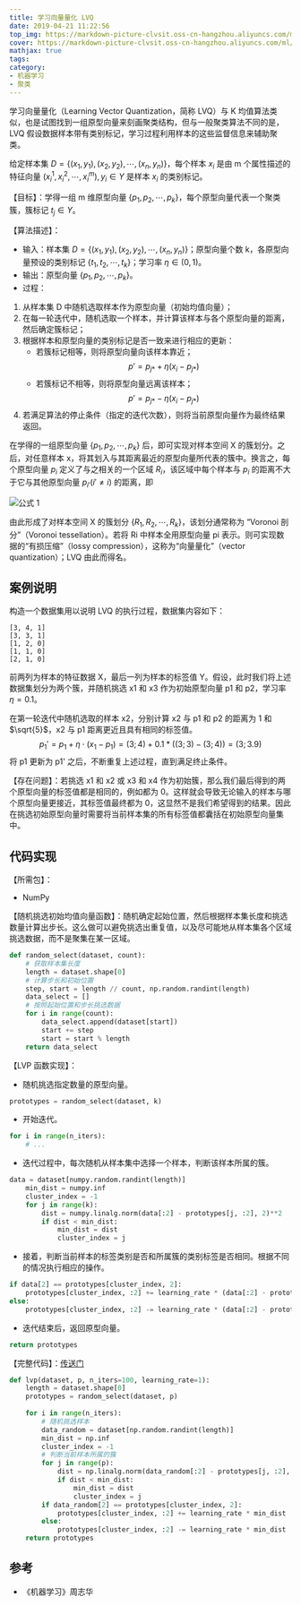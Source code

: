 ```yaml
---
title: 学习向量量化 LVQ
date: 2019-04-21 11:22:56
top_img: https://markdown-picture-clvsit.oss-cn-hangzhou.aliyuncs.com/ml/cluster/%E8%81%9A%E7%B1%BB%20cover%20%E5%9B%BE.png
cover: https://markdown-picture-clvsit.oss-cn-hangzhou.aliyuncs.com/ml/cluster/%E8%81%9A%E7%B1%BB%20cover%20%E5%9B%BE.png
mathjax: true
tags:
category:
- 机器学习
- 聚类
---
```


学习向量量化（Learning Vector Quantization，简称 LVQ）与 K 均值算法类似，也是试图找到一组原型向量来刻画聚类结构，但与一般聚类算法不同的是，LVQ 假设数据样本带有类别标记，学习过程利用样本的这些监督信息来辅助聚类。

给定样本集 $D = \{(x_1, y_1), (x_2, y_2), \cdots, (x_n, y_n)\}$，每个样本 $x_i$ 是由 m 个属性描述的特征向量 $(x_i^1, x_i^2, \cdots, x_i^m), y_i \in Y$ 是样本 $x_i$ 的类别标记。

【目标】：学得一组 m 维原型向量 $\{p_1, p_2, \cdots, p_k\}$，每个原型向量代表一个聚类簇，簇标记 $t_j \in Y$。

【算法描述】：
- 输入：样本集 $D = \{(x_1, y_1), (x_2, y_2), \cdots, (x_n, y_n)\}$；原型向量个数 k，各原型向量预设的类别标记 $\{t_1, t_2, \cdots, t_k\}$；学习率 $\eta \in (0, 1)$。
- 输出：原型向量 $\{p_1, p_2, \cdots, p_k\}$。
- 过程：
1. 从样本集 D 中随机选取样本作为原型向量（初始均值向量）；
2. 在每一轮迭代中，随机选取一个样本，并计算该样本与各个原型向量的距离，然后确定簇标记；
3. 根据样本和原型向量的类别标记是否一致来进行相应的更新：
    - 若簇标记相等，则将原型向量向该样本靠近；
	$$
    p' = p_{j*} + \eta (x_i - p_{j*})
	$$
    - 若簇标记不相等，则将原型向量远离该样本；
    $$
    p' = p_{j*} - \eta (x_i - p_{j*})
    $$
4. 若满足算法的停止条件（指定的迭代次数），则将当前原型向量作为最终结果返回。

在学得的一组原型向量 $\{p_1, p_2, \cdots, p_k\}$ 后，即可实现对样本空间 X 的簇划分。之后，对任意样本 x，将其划入与其距离最近的原型向量所代表的簇中。换言之，每个原型向量 $p_i$ 定义了与之相关的一个区域 $R_i$，该区域中每个样本与 $p_i$ 的距离不大于它与其他原型向量 $p_{i'}(i'\neq i)$ 的距离，即

![公式 1](https://markdown-picture-clvsit.oss-cn-hangzhou.aliyuncs.com/ml/cluster/%E5%AD%A6%E4%B9%A0%E5%90%91%E9%87%8F%E9%87%8F%E5%8C%96LVQ%E5%85%AC%E5%BC%8F1.png)

由此形成了对样本空间 X 的簇划分 $\{R_1, R_2, \cdots, R_k\}$，该划分通常称为 “Voronoi 剖分”（Voronoi tessellation）。若将 Ri 中样本全用原型向量 pi 表示。则可实现数据的“有损压缩”（lossy compression），这称为“向量量化”（vector quantization）；LVQ 由此而得名。

## 案例说明
构造一个数据集用以说明 LVQ 的执行过程，数据集内容如下：
```
[3, 4, 1]
[3, 3, 1]
[1, 2, 0]
[1, 1, 0]
[2, 1, 0]
```
前两列为样本的特征数据 X，最后一列为样本的标签值 Y。假设，此时我们将上述数据集划分为两个簇，并随机挑选 x1 和 x3 作为初始原型向量 p1 和 p2，学习率 $\eta = 0.1$。

在第一轮迭代中随机选取的样本 x2，分别计算 x2 与 p1 和 p2 的距离为 1 和 $\sqrt{5}$，x2 与 p1 距离更近且具有相同的标签值。
$$
p_1' = p_1 + \eta \cdot (x_1-p_1) = (3; 4) + 0.1 * ((3; 3) - (3; 4)) = (3; 3.9)
$$
将 p1 更新为 p1' 之后，不断重复上述过程，直到满足终止条件。

【存在问题】：若挑选 x1 和 x2 或 x3 和 x4 作为初始簇，那么我们最后得到的两个原型向量的标签值都是相同的，例如都为 0。这样就会导致无论输入的样本与哪个原型向量更接近，其标签值最终都为 0，这显然不是我们希望得到的结果。因此在挑选初始原型向量时需要将当前样本集的所有标签值都囊括在初始原型向量集中。

## 代码实现
【所需包】：
- NumPy

【随机挑选初始均值向量函数】：随机确定起始位置，然后根据样本集长度和挑选数量计算出步长。这么做可以避免挑选出重复值，以及尽可能地从样本集各个区域挑选数据，而不是聚集在某一区域。
```python
def random_select(dataset, count):
    # 获取样本集长度
    length = dataset.shape[0]
    # 计算步长和初始位置
    step, start = length // count, np.random.randint(length)
    data_select = []
    # 按照起始位置和步长挑选数据
    for i in range(count):        
        data_select.append(dataset[start])
        start += step
        start = start % length
    return data_select
```

【LVP 函数实现】：
- 随机挑选指定数量的原型向量。

```python
prototypes = random_select(dataset, k)
```
- 开始迭代。

```python
for i in range(n_iters):
    # ...
```
- 迭代过程中，每次随机从样本集中选择一个样本，判断该样本所属的簇。

```python
data = dataset[numpy.random.randint(length)]
    min_dist = numpy.inf
    cluster_index = -1
    for j in range(k):
        dist = numpy.linalg.norm(data[:2] - prototypes[j, :2], 2)**2
        if dist < min_dist:
            min_dist = dist
            cluster_index = j
```
- 接着，判断当前样本的标签类别是否和所属簇的类别标签是否相同。根据不同的情况执行相应的操作。

```python
if data[2] == prototypes[cluster_index, 2]:
    prototypes[cluster_index, :2] += learning_rate * (data[:2] - prototypes[cluster_index, :2])
else:
    prototypes[cluster_index, :2] -= learning_rate * (data[:2] - prototypes[cluster_index, :2])
```
- 迭代结束后，返回原型向量。

```python
return prototypes
```

【完整代码】：[传送门](https://github.com/clvsit/Machine-Learning-Note/blob/master/%E8%81%9A%E7%B1%BB/LVQ-%E5%AD%A6%E4%B9%A0%E5%90%91%E9%87%8F%E9%87%8F%E5%8C%96.py)
```python
def lvp(dataset, p, n_iters=100, learning_rate=1):
    length = dataset.shape[0]
    prototypes = random_select(dataset, p)
    
    for i in range(n_iters):
        # 随机挑选样本
        data_random = dataset[np.random.randint(length)]
        min_dist = np.inf
        cluster_index = -1
        # 判断当前样本所属的簇
        for j in range(p):
            dist = np.linalg.norm(data_random[:2] - prototypes[j, :2], 2)
            if dist < min_dist:
                min_dist = dist
                cluster_index = j
        if data_random[2] == prototypes[cluster_index, 2]:
            prototypes[cluster_index, :2] += learning_rate * min_dist
        else:
            prototypes[cluster_index, :2] -= learning_rate * min_dist
    return prototypes
```

## 参考
- 《机器学习》周志华